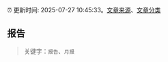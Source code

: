 :alarm_clock: 更新时间: 2025-07-27 10:45:33。[文章来源](/README.md)、[文章分类](/TAGS.md)

## 报告


> 关键字：`报告`、`月报`



